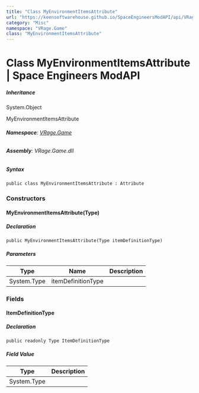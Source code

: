```yaml
---
title: "Class MyEnvironmentItemsAttribute"
url: "https://keensoftwarehouse.github.io/SpaceEngineersModAPI/api/VRage.Game.MyEnvironmentItemsAttribute.html"
category: "Misc"
namespace: "VRage.Game"
class: "MyEnvironmentItemsAttribute"
---
```


# Class MyEnvironmentItemsAttribute | Space Engineers ModAPI

##### Inheritance

System.Object

MyEnvironmentItemsAttribute

###### **Namespace**: [VRage.Game](https://keensoftwarehouse.github.io/SpaceEngineersModAPI/api/VRage.Game.html)

###### **Assembly**: VRage.Game.dll

##### Syntax

```
public class MyEnvironmentItemsAttribute : Attribute
```

### Constructors

#### MyEnvironmentItemsAttribute(Type)

##### Declaration

```
public MyEnvironmentItemsAttribute(Type itemDefinitionType)
```

##### Parameters

| Type | Name | Description |
| --- | --- | --- |
| System.Type | itemDefinitionType |     |

### Fields

#### ItemDefinitionType

##### Declaration

```
public readonly Type ItemDefinitionType
```

##### Field Value

| Type | Description |
| --- | --- |
| System.Type |     |